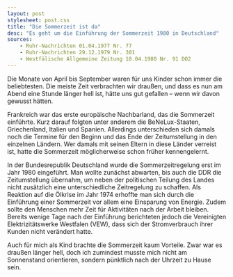 ```yaml
---
layout: post
stylesheet: post.css
title: "Die Sommerzeit ist da"
desc: "Es geht um die Einführung der Sommerzeit 1980 in Deutschland"
sources:
    - Ruhr-Nachrichten 01.04.1977 Nr. 77
    - Ruhr-Nachrichten 29.12.1979 Nr. 301
    - Westfälische Allgemeine Zeitung 18.04.1980 Nr. 91 DO2
---
```

Die Monate von April bis September waren für uns Kinder schon immer die beliebtesten. Die meiste Zeit verbrachten wir draußen, und dass es nun am Abend eine Stunde länger hell ist, hätte uns gut gefallen – wenn wir davon gewusst hätten.

Frankreich war das erste europäische Nachbarland, das die Sommerzeit einführte. Kurz darauf folgten unter anderem die BeNeLux-Staaten, Griechenland, Italien und Spanien. Allerdings unterschieden sich damals noch die Termine für den Beginn und das Ende der Zeitumstellung in den einzelnen Ländern. Wer damals mit seinen Eltern in diese Länder verreist ist, hatte die Sommerzeit möglicherweise schon früher kennengelernt.

In der Bundesrepublik Deutschland wurde die Sommerzeitregelung erst im Jahr 1980 eingeführt. Man wollte zunächst abwarten, bis auch die DDR die Zeitumstellung übernahm, um neben der politischen Teilung des Landes nicht zusätzlich eine unterschiedliche Zeitregelung zu schaffen. Als Reaktion auf die Ölkrise im Jahr 1974 erhoffte man sich durch die Einführung einer Sommerzeit vor allem eine Einsparung von Energie. Zudem sollte den Menschen mehr Zeit für Aktivitäten nach der Arbeit bleiben. Bereits wenige Tage nach der Einführung berichteten jedoch die Vereinigten Elektrizitätswerke Westfalen (VEW), dass sich der Stromverbrauch ihrer Kunden nicht verändert hatte.

Auch für mich als Kind brachte die Sommerzeit kaum Vorteile. Zwar war es draußen länger hell, doch ich zumindest musste mich nicht am Sonnenstand orientieren, sondern pünktlich nach der Uhrzeit zu Hause sein.